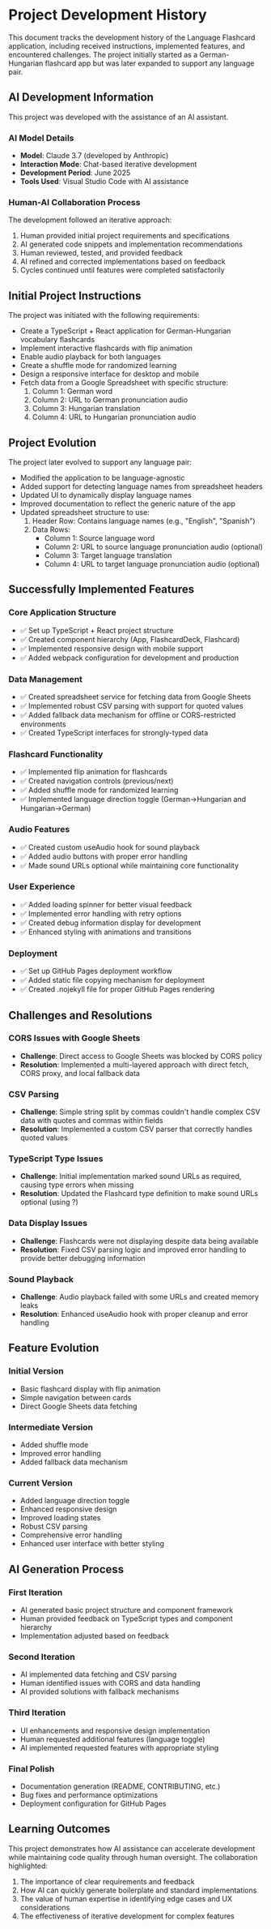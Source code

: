 # Project Development History

This document tracks the development history of the Language Flashcard application, including received instructions, implemented features, and encountered challenges. The project initially started as a German-Hungarian flashcard app but was later expanded to support any language pair.

## AI Development Information

This project was developed with the assistance of an AI assistant.

### AI Model Details
- **Model**: Claude 3.7 (developed by Anthropic)
- **Interaction Mode**: Chat-based iterative development
- **Development Period**: June 2025
- **Tools Used**: Visual Studio Code with AI assistance

### Human-AI Collaboration Process
The development followed an iterative approach:
1. Human provided initial project requirements and specifications
2. AI generated code snippets and implementation recommendations
3. Human reviewed, tested, and provided feedback
4. AI refined and corrected implementations based on feedback
5. Cycles continued until features were completed satisfactorily

## Initial Project Instructions

The project was initiated with the following requirements:

- Create a TypeScript + React application for German-Hungarian vocabulary flashcards
- Implement interactive flashcards with flip animation
- Enable audio playback for both languages
- Create a shuffle mode for randomized learning
- Design a responsive interface for desktop and mobile
- Fetch data from a Google Spreadsheet with specific structure:
  1. Column 1: German word
  2. Column 2: URL to German pronunciation audio
  3. Column 3: Hungarian translation
  4. Column 4: URL to Hungarian pronunciation audio

## Project Evolution

The project later evolved to support any language pair:

- Modified the application to be language-agnostic
- Added support for detecting language names from spreadsheet headers
- Updated UI to dynamically display language names
- Improved documentation to reflect the generic nature of the app
- Updated spreadsheet structure to use:
  1. Header Row: Contains language names (e.g., "English", "Spanish")
  2. Data Rows:
     - Column 1: Source language word
     - Column 2: URL to source language pronunciation audio (optional)
     - Column 3: Target language translation
     - Column 4: URL to target language pronunciation audio (optional)

## Successfully Implemented Features

### Core Application Structure
- ✅ Set up TypeScript + React project structure
- ✅ Created component hierarchy (App, FlashcardDeck, Flashcard)
- ✅ Implemented responsive design with mobile support
- ✅ Added webpack configuration for development and production

### Data Management
- ✅ Created spreadsheet service for fetching data from Google Sheets
- ✅ Implemented robust CSV parsing with support for quoted values
- ✅ Added fallback data mechanism for offline or CORS-restricted environments
- ✅ Created TypeScript interfaces for strongly-typed data

### Flashcard Functionality
- ✅ Implemented flip animation for flashcards
- ✅ Created navigation controls (previous/next)
- ✅ Added shuffle mode for randomized learning
- ✅ Implemented language direction toggle (German→Hungarian and Hungarian→German)

### Audio Features
- ✅ Created custom useAudio hook for sound playback
- ✅ Added audio buttons with proper error handling
- ✅ Made sound URLs optional while maintaining core functionality

### User Experience
- ✅ Added loading spinner for better visual feedback
- ✅ Implemented error handling with retry options
- ✅ Created debug information display for development
- ✅ Enhanced styling with animations and transitions

### Deployment
- ✅ Set up GitHub Pages deployment workflow
- ✅ Added static file copying mechanism for deployment
- ✅ Created .nojekyll file for proper GitHub Pages rendering

## Challenges and Resolutions

### CORS Issues with Google Sheets
- **Challenge**: Direct access to Google Sheets was blocked by CORS policy
- **Resolution**: Implemented a multi-layered approach with direct fetch, CORS proxy, and local fallback data

### CSV Parsing
- **Challenge**: Simple string split by commas couldn't handle complex CSV data with quotes and commas within fields
- **Resolution**: Implemented a custom CSV parser that correctly handles quoted values

### TypeScript Type Issues
- **Challenge**: Initial implementation marked sound URLs as required, causing type errors when missing
- **Resolution**: Updated the Flashcard type definition to make sound URLs optional (using ?)

### Data Display Issues
- **Challenge**: Flashcards were not displaying despite data being available
- **Resolution**: Fixed CSV parsing logic and improved error handling to provide better debugging information

### Sound Playback
- **Challenge**: Audio playback failed with some URLs and created memory leaks
- **Resolution**: Enhanced useAudio hook with proper cleanup and error handling

## Feature Evolution

### Initial Version
- Basic flashcard display with flip animation
- Simple navigation between cards
- Direct Google Sheets data fetching

### Intermediate Version
- Added shuffle mode
- Improved error handling
- Added fallback data mechanism

### Current Version
- Added language direction toggle
- Enhanced responsive design
- Improved loading states
- Robust CSV parsing
- Comprehensive error handling
- Enhanced user interface with better styling

## AI Generation Process

### First Iteration
- AI generated basic project structure and component framework
- Human provided feedback on TypeScript types and component hierarchy
- Implementation adjusted based on feedback

### Second Iteration
- AI implemented data fetching and CSV parsing
- Human identified issues with CORS and data handling
- AI provided solutions with fallback mechanisms

### Third Iteration
- UI enhancements and responsive design implementation
- Human requested additional features (language toggle)
- AI implemented requested features with appropriate styling

### Final Polish
- Documentation generation (README, CONTRIBUTING, etc.)
- Bug fixes and performance optimizations
- Deployment configuration for GitHub Pages

## Learning Outcomes

This project demonstrates how AI assistance can accelerate development while maintaining code quality through human oversight. The collaboration highlighted:

1. The importance of clear requirements and feedback
2. How AI can quickly generate boilerplate and standard implementations
3. The value of human expertise in identifying edge cases and UX considerations
4. The effectiveness of iterative development for complex features
